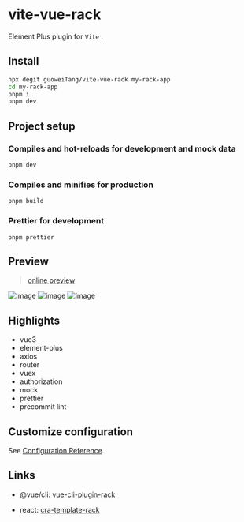 # vite-vue-rack
Element Plus plugin for `Vite` .

## Install

```bash
npx degit guoweiTang/vite-vue-rack my-rack-app
cd my-rack-app
pnpm i
pnpm dev
```

## Project setup

### Compiles and hot-reloads for development and mock data
```
pnpm dev
```
### Compiles and minifies for production
```
pnpm build
```
### Prettier for development
```
pnpm prettier
```
## Preview
> [online preview](http://guoweitang.net:8080/)

![image](https://user-images.githubusercontent.com/8178166/118818566-0a052e80-b8e7-11eb-9ab2-1babc30e50a6.png)
![image](https://user-images.githubusercontent.com/8178166/118818771-4042ae00-b8e7-11eb-888a-89a039ff2b66.png)
![image](https://user-images.githubusercontent.com/8178166/118818855-5b152280-b8e7-11eb-9996-47aee33aa3ee.png)

## Highlights
- vue3
- element-plus
- axios
- router
- vuex
- authorization
- mock
- prettier
- precommit lint

## Customize configuration
See [Configuration Reference](https://vitejs.dev/).

## Links
- @vue/cli: [vue-cli-plugin-rack](https://github.com/guoweiTang/vue-cli-plugin-rack)

- react: [cra-template-rack](https://github.com/guoweiTang/cra-template-rack)

